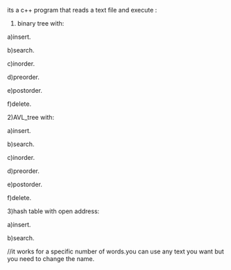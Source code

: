 its a c++ program that reads a text file and execute :
1) binary tree with:

  a)insert.
  
  b)search.
  
  c)inorder.
  
  d)preorder.
  
  e)postorder.
  
  f)delete.
  
2)AVL_tree with:

  a)insert.
  
  b)search.
  
  c)inorder.
  
  d)preorder.
  
  e)postorder.
  
  f)delete.
  
3)hash table with open address:

  a)insert.
  
  b)search.
  
  
//it works for a specific number of words.you can use any text you want but you need to change the name.
